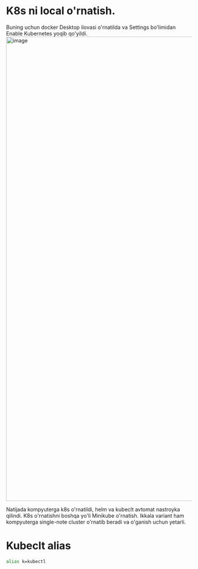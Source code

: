 # K8s ni local o'rnatish.
Buning uchun docker Desktop ilovasi o'rnatilda va Settings bo'limidan Enable Kubernetes yoqib qo'yildi.
<img alt="image" src="https://github.com/user-attachments/assets/6791e11d-0aac-407a-9bd2-5b525c39f586" width="1259"/>

Natijada kompyuterga k8s o'rnatildi, helm va kubeclt avtomat nastroyka qilindi. K8s o'rnatishni boshqa yo'li Minikube o'rnatish. Ikkala variant ham kompyuterga single-note cluster o'rnatib beradi va o'ganish uchun yetarli.

# Kubeclt alias
```bash
alias k=kubectl